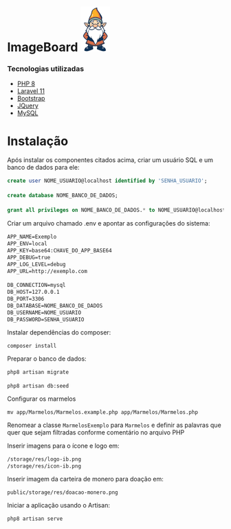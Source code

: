 ImageBoard ![logo]
======

### Tecnologias utilizadas
+ [PHP 8](https://www.php.net/)
+ [Laravel 11](https://laravel.com/)
+ [Bootstrap](https://getbootstrap.com/)
+ [JQuery](https://jquery.com/)
+ [MySQL](https://www.mysql.com/)

Instalação
=====

Após instalar os componentes citados acima, criar um usuário SQL e um banco de dados para ele:

```SQL
create user NOME_USUARIO@localhost identified by 'SENHA_USUARIO';

create database NOME_BANCO_DE_DADOS;

grant all privileges on NOME_BANCO_DE_DADOS.* to NOME_USUARIO@localhost with grant option;
```

Criar um arquivo chamado .env e apontar as configurações do sistema:

```
APP_NAME=Exemplo
APP_ENV=local
APP_KEY=base64:CHAVE_DO_APP_BASE64
APP_DEBUG=true
APP_LOG_LEVEL=debug
APP_URL=http://exemplo.com

DB_CONNECTION=mysql
DB_HOST=127.0.0.1
DB_PORT=3306
DB_DATABASE=NOME_BANCO_DE_DADOS
DB_USERNAME=NOME_USUARIO
DB_PASSWORD=SENHA_USUARIO
```

Instalar dependências do composer:

```
composer install
```

Preparar o banco de dados:

```
php8 artisan migrate

php8 artisan db:seed
```

Configurar os marmelos

```
mv app/Marmelos/Marmelos.example.php app/Marmelos/Marmelos.php
```

Renomear a classe `MarmelosExemplo` para `Marmelos` e definir as palavras que quer que sejam filtradas conforme comentário no arquivo PHP

Inserir imagens para o ícone e logo em:

```
/storage/res/logo-ib.png
/storage/res/icon-ib.png
```

Inserir imagem da carteira de monero para doação em:

```
public/storage/res/doacao-monero.png
```

Iniciar a aplicação usando o Artisan:


```
php8 artisan serve
```

[logo]: /public/storage/res/logo-ib.png "Icon"
